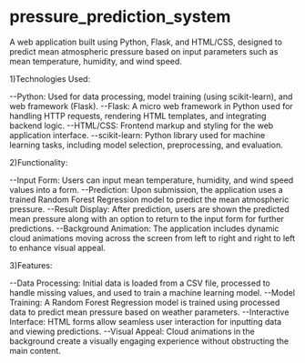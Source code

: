 # pressure_prediction_system
A web application built using Python, Flask, and HTML/CSS, designed to predict mean atmospheric pressure based on input parameters such as mean temperature, humidity, and wind speed. 

1)Technologies Used:

--Python: Used for data processing, model training (using scikit-learn), and web framework (Flask).
--Flask: A micro web framework in Python used for handling HTTP requests, rendering HTML templates, and integrating backend logic.
--HTML/CSS: Frontend markup and styling for the web application interface.
--scikit-learn: Python library used for machine learning tasks, including model selection, preprocessing, and evaluation.

2)Functionality:

--Input Form: Users can input mean temperature, humidity, and wind speed values into a form.
--Prediction: Upon submission, the application uses a trained Random Forest Regression model to predict the mean atmospheric pressure.
--Result Display: After prediction, users are shown the predicted mean pressure along with an option to return to the input form for further predictions.
--Background Animation: The application includes dynamic cloud animations moving across the screen from left to right and right to left to enhance visual appeal.

3)Features:

--Data Processing: Initial data is loaded from a CSV file, processed to handle missing values, and used to train a machine learning model.
--Model Training: A Random Forest Regression model is trained using processed data to predict mean pressure based on weather parameters.
--Interactive Interface: HTML forms allow seamless user interaction for inputting data and viewing predictions.
--Visual Appeal: Cloud animations in the background create a visually engaging experience without obstructing the main content.
